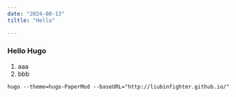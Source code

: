 ```yaml
---
date: "2024-08-13"
tiltle: "Hello"

---
```


### Hello Hugo

1. aaa
2. bbb

```
hugo --theme=hugo-PaperMod --baseURL="http://liubinfighter.github.io/"
```
